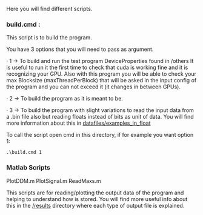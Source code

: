 ﻿Here you will find different scripts.

### build.cmd :

This script is to build the program.

You have 3 options that you will need to pass as argument.

· 1 -> To build and run the test program DeviceProperties found in /others
It is useful to run it the first time to check that cuda is working fine and it is recognizing your GPU.
Also with this program you will be able to check your max Blocksize (maxThreadPerBlock) that will be asked in the input config of the program and you can not exceed it (it changes in between GPUs).


· 2 -> To build the program as it is meant to be.


· 3 -> To build the program with slight variations to read the input data from a .bin file also but reading floats instead of bits as unit of data. You will find more information about this in [datafiles/examples_in_float](https://github.com/oriolcervello/GNSS-REFLECTOMETRY-PROCESSING/tree/master/datafiles/examples_in_float)


To call the script open cmd in this directory, if for example you want option 1:

    .\build.cmd 1

### Matlab Scripts 

PlotDDM.m PlotSignal.m ReadMaxs.m

This scripts are for reading/plotting the output data of the program and helping to understand how is stored. You will find more useful info about this in the [/results](https://github.com/oriolcervello/GNSS-REFLECTOMETRY-PROCESSING/tree/master/results) directory where each type of output file is explained.